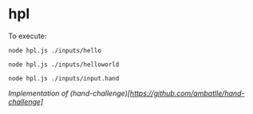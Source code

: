 # hpl

To execute:

`node hpl.js ./inputs/hello`

`node hpl.js ./inputs/helloworld`

`node hpl.js ./inputs/input.hand`

_Implementation of (hand-challenge)[https://github.com/ambatlle/hand-challenge]_
